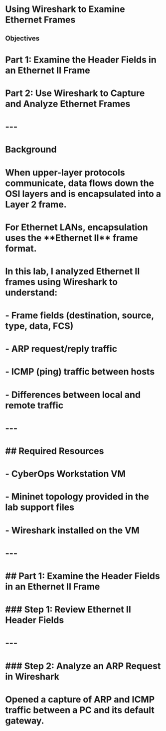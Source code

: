 # Using Wireshark to Examine Ethernet Frames

## Objectives

# Part 1: Examine the Header Fields in an Ethernet II Frame
# Part 2: Use Wireshark to Capture and Analyze Ethernet Frames

# ---

# Background

# When upper-layer protocols communicate, data flows down the OSI layers and is encapsulated into a Layer 2 frame.

# For Ethernet LANs, encapsulation uses the \*\*Ethernet II\*\* frame format.

# In this lab, I analyzed Ethernet II frames using Wireshark to understand:

# - Frame fields (destination, source, type, data, FCS)
# - ARP request/reply traffic
# - ICMP (ping) traffic between hosts
# - Differences between local and remote traffic

# ---

# ## Required Resources

# - CyberOps Workstation VM
# - Mininet topology provided in the lab support files
# - Wireshark installed on the VM

# ---

# ## Part 1: Examine the Header Fields in an Ethernet II Frame

# ### Step 1: Review Ethernet II Header Fields


# ---


# ### Step 2: Analyze an ARP Request in Wireshark

# Opened a capture of ARP and ICMP traffic between a PC and its default gateway.

# 


